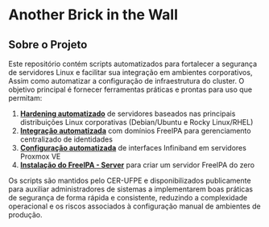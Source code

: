 # Another Brick in the Wall
## Sobre o Projeto

Este repositório contém scripts automatizados para fortalecer a segurança de servidores Linux e facilitar sua integração em ambientes corporativos, Assim como automatizar a configuração de infraestrutura do cluster. O objetivo principal é fornecer ferramentas práticas e prontas para uso que permitam:

1. [**Hardening automatizado**](step-by-step/hardening.md) de servidores baseados nas principais distribuições Linux corporativas (Debian/Ubuntu e Rocky Linux/RHEL)
2. [**Integração automatizada**](step-by-step/join_damain.md) com domínios FreeIPA para gerenciamento centralizado de identidades
3. [**Configuração automatizada**](step-by-step/infiniband.md) de interfaces Infiniband em servidores Proxmox VE
4. [**Instalação do FreeIPA - Server**](step-by-step/join_damain.md#instalação-do-freeipa-server) para criar um servidor FreeIPA do zero

Os scripts são mantidos pelo CER-UFPE e disponibilizados publicamente para auxiliar administradores de sistemas a implementarem boas práticas de segurança de forma rápida e consistente, reduzindo a complexidade operacional e os riscos associados à configuração manual de ambientes de produção.
